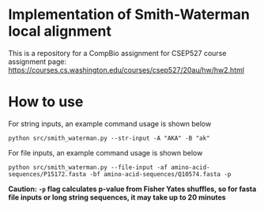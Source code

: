 # Implementation of Smith-Waterman local alignment
This is a repository for a CompBio assignment for CSEP527
course assignment page: https://courses.cs.washington.edu/courses/csep527/20au/hw/hw2.html

# How to use

For string inputs, an example command usage is shown below
```
python src/smith_waterman.py --str-input -A "AKA" -B "ak"
```

For file inputs, an example command usage is shown below
```
python src/smith_waterman.py --file-input -af amino-acid-sequences/P15172.fasta -bf amino-acid-sequences/Q10574.fasta -p
```
**Caution: `-p` flag calculates p-value from Fisher Yates shuffles, so for fasta file inputs or long string sequences, it may take up to 20 minutes**